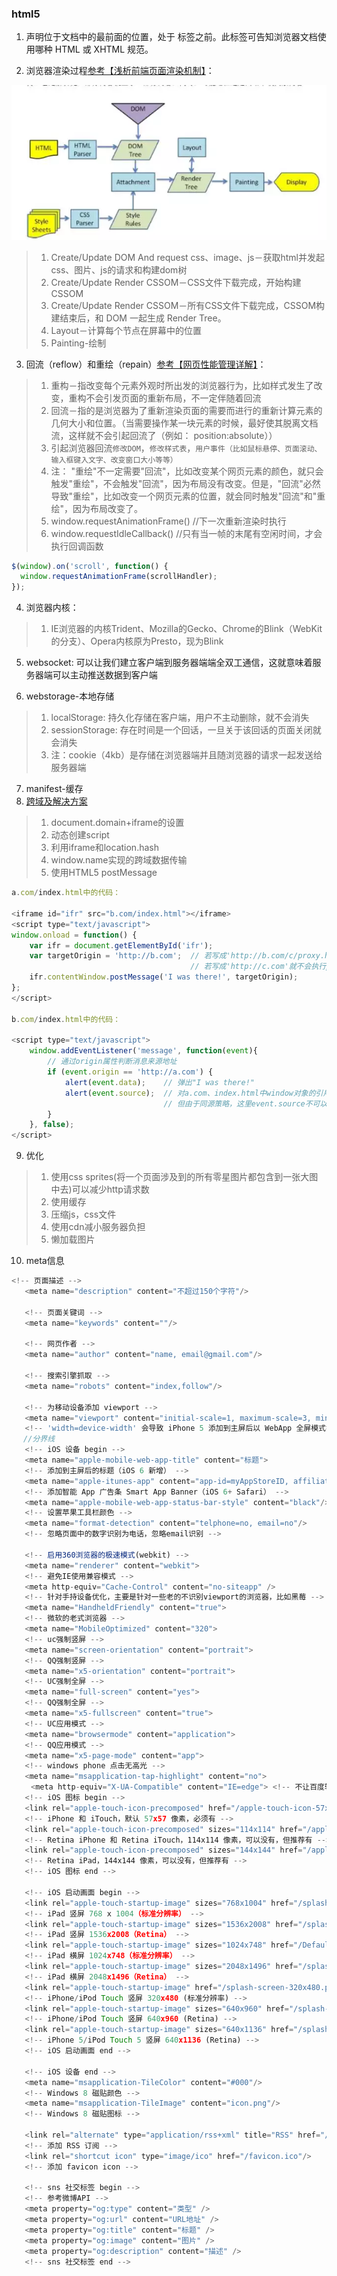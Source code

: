 ### html5

1. <!DOCTYPE> 声明位于文档中的最前面的位置，处于 <html> 标签之前。此标签可告知浏览器文档使用哪种 HTML 或 XHTML 规范。

2. 浏览器渲染过程[参考【浅析前端页面渲染机制】](https://mp.weixin.qq.com/s/1kQ-cyQmLfLcYiLiJ_ViwA)：

![](./dom.png)
> 1. Create/Update DOM And request css、image、js－获取html并发起css、图片、js的请求和构建dom树
> 2. Create/Update Render CSSOM－CSS文件下载完成，开始构建CSSOM
> 3. Create/Update Render CSSOM－所有CSS文件下载完成，CSSOM构建结束后，和 DOM 一起生成 Render Tree。
> 4. Layout－计算每个节点在屏幕中的位置
> 5. Painting-绘制

3. 回流（reflow）和重绘（repain）[参考【网页性能管理详解】](https://mp.weixin.qq.com/s/tZHd987KRQKjoDLfFSEYEQ)：
> 1. 重构－指改变每个元素外观时所出发的浏览器行为，比如样式发生了改变，重构不会引发页面的重新布局，不一定伴随着回流
> 2. 回流－指的是浏览器为了重新渲染页面的需要而进行的重新计算元素的几何大小和位置。（当需要操作某一块元素的时候，最好使其脱离文档流，这样就不会引起回流了（例如： position:absolute））
> 1. 引起浏览器回流`修改DOM`，`修改样式表`，`用户事件（比如鼠标悬停、页面滚动、输入框键入文字、改变窗口大小等等）`
> 2. 注： "重绘"不一定需要"回流"，比如改变某个网页元素的颜色，就只会触发"重绘"，不会触发"回流"，因为布局没有改变。但是，"回流"必然导致"重绘"，比如改变一个网页元素的位置，就会同时触发"回流"和"重绘"，因为布局改变了。
> 3. window.requestAnimationFrame()  //下一次重新渲染时执行
> 4. window.requestIdleCallback()    //只有当一帧的末尾有空闲时间，才会执行回调函数
```javascript
$(window).on('scroll', function() {
  window.requestAnimationFrame(scrollHandler);
});
```

4. 浏览器内核：
> 1. IE浏览器的内核Trident、Mozilla的Gecko、Chrome的Blink（WebKit的分支）、Opera内核原为Presto，现为Blink

5. websocket: 可以让我们建立客户端到服务器端端全双工通信，这就意味着服务器端可以主动推送数据到客户端

6. webstorage-本地存储
> 1. localStorage:	持久化存储在客户端，用户不主动删除，就不会消失
> 2. sessionStorage:		存在时间是一个回话，一旦关于该回话的页面关闭就会消失
> 3. 注：cookie（4kb）是存储在浏览器端并且随浏览器的请求一起发送给服务器端

7. manifest-缓存
8. [跨域及解决方案](./cross.md)
> 1. document.domain+iframe的设置
> 2. 动态创建script
> 3. 利用iframe和location.hash
> 4. window.name实现的跨域数据传输
> 5. 使用HTML5 postMessage

```javascript
a.com/index.html中的代码：

<iframe id="ifr" src="b.com/index.html"></iframe>
<script type="text/javascript">
window.onload = function() {
    var ifr = document.getElementById('ifr');
    var targetOrigin = 'http://b.com';  // 若写成'http://b.com/c/proxy.html'效果一样
                                        // 若写成'http://c.com'就不会执行postMessage了
    ifr.contentWindow.postMessage('I was there!', targetOrigin);
};
</script>

b.com/index.html中的代码：

<script type="text/javascript">
    window.addEventListener('message', function(event){
        // 通过origin属性判断消息来源地址
        if (event.origin == 'http://a.com') {
            alert(event.data);    // 弹出"I was there!"
            alert(event.source);  // 对a.com、index.html中window对象的引用
                                  // 但由于同源策略，这里event.source不可以访问window对象
        }
    }, false);
</script>

```

9. 优化
> 1. 使用css sprites(将一个页面涉及到的所有零星图片都包含到一张大图中去)可以减少http请求数
> 2. 使用缓存
> 3. 压缩js，css文件
> 4. 使用cdn减小服务器负担
> 5. 懒加载图片

10. meta信息
```javascript
<!-- 页面描述 -->
   <meta name="description" content="不超过150个字符"/>

   <!-- 页面关键词 -->
   <meta name="keywords" content=""/>

   <!-- 网页作者 -->
   <meta name="author" content="name, email@gmail.com"/>

   <!-- 搜索引擎抓取 -->
   <meta name="robots" content="index,follow"/>

   <!-- 为移动设备添加 viewport -->
   <meta name="viewport" content="initial-scale=1, maximum-scale=3, minimum-scale=1, user-scalable=no">
   <!-- 'width=device-width' 会导致 iPhone 5 添加到主屏后以 WebApp 全屏模式打开页面时出现黑边 -->
　 //分界线
   <!-- iOS 设备 begin -->
   <meta name="apple-mobile-web-app-title" content="标题">
   <!-- 添加到主屏后的标题（iOS 6 新增） -->    
   <meta name="apple-itunes-app" content="app-id=myAppStoreID, affiliate-data=myAffiliateData, app-argument=myURL">
   <!-- 添加智能 App 广告条 Smart App Banner（iOS 6+ Safari） -->
   <meta name="apple-mobile-web-app-status-bar-style" content="black"/>
   <!-- 设置苹果工具栏颜色 -->
   <meta name="format-detection" content="telphone=no, email=no"/>
   <!-- 忽略页面中的数字识别为电话，忽略email识别 -->

   <!-- 启用360浏览器的极速模式(webkit) -->
   <meta name="renderer" content="webkit">
   <!-- 避免IE使用兼容模式 -->   
   <meta http-equiv="Cache-Control" content="no-siteapp" />
   <!-- 针对手持设备优化，主要是针对一些老的不识别viewport的浏览器，比如黑莓 -->
   <meta name="HandheldFriendly" content="true">
   <!-- 微软的老式浏览器 -->
   <meta name="MobileOptimized" content="320">
   <!-- uc强制竖屏 -->
   <meta name="screen-orientation" content="portrait">
   <!-- QQ强制竖屏 -->
   <meta name="x5-orientation" content="portrait">
   <!-- UC强制全屏 -->
   <meta name="full-screen" content="yes">
   <!-- QQ强制全屏 -->
   <meta name="x5-fullscreen" content="true">
   <!-- UC应用模式 -->
   <meta name="browsermode" content="application">
   <!-- QQ应用模式 -->
   <meta name="x5-page-mode" content="app">
   <!-- windows phone 点击无高光 -->
   <meta name="msapplication-tap-highlight" content="no">
　　 <meta http-equiv="X-UA-Compatible" content="IE=edge"> <!-- 不让百度转码 // 通过百度手机打开网页时，百度可能会对你的网页进行转码，往你页面贴上它的广告-->
   <!-- iOS 图标 begin -->
   <link rel="apple-touch-icon-precomposed" href="/apple-touch-icon-57x57-precomposed.png"/>
   <!-- iPhone 和 iTouch，默认 57x57 像素，必须有 -->
   <link rel="apple-touch-icon-precomposed" sizes="114x114" href="/apple-touch-icon-114x114-precomposed.png"/>
   <!-- Retina iPhone 和 Retina iTouch，114x114 像素，可以没有，但推荐有 -->
   <link rel="apple-touch-icon-precomposed" sizes="144x144" href="/apple-touch-icon-144x144-precomposed.png"/>
   <!-- Retina iPad，144x144 像素，可以没有，但推荐有 -->
   <!-- iOS 图标 end -->

   <!-- iOS 启动画面 begin -->
   <link rel="apple-touch-startup-image" sizes="768x1004" href="/splash-screen-768x1004.png"/>
   <!-- iPad 竖屏 768 x 1004（标准分辨率） -->
   <link rel="apple-touch-startup-image" sizes="1536x2008" href="/splash-screen-1536x2008.png"/>
   <!-- iPad 竖屏 1536x2008（Retina） -->
   <link rel="apple-touch-startup-image" sizes="1024x748" href="/Default-Portrait-1024x748.png"/>
   <!-- iPad 横屏 1024x748（标准分辨率） -->
   <link rel="apple-touch-startup-image" sizes="2048x1496" href="/splash-screen-2048x1496.png"/>
   <!-- iPad 横屏 2048x1496（Retina） -->
   <link rel="apple-touch-startup-image" href="/splash-screen-320x480.png"/>
   <!-- iPhone/iPod Touch 竖屏 320x480 (标准分辨率) -->
   <link rel="apple-touch-startup-image" sizes="640x960" href="/splash-screen-640x960.png"/>
   <!-- iPhone/iPod Touch 竖屏 640x960 (Retina) -->
   <link rel="apple-touch-startup-image" sizes="640x1136" href="/splash-screen-640x1136.png"/>
   <!-- iPhone 5/iPod Touch 5 竖屏 640x1136 (Retina) -->
   <!-- iOS 启动画面 end -->

   <!-- iOS 设备 end -->
   <meta name="msapplication-TileColor" content="#000"/>
   <!-- Windows 8 磁贴颜色 -->
   <meta name="msapplication-TileImage" content="icon.png"/>
   <!-- Windows 8 磁贴图标 -->

   <link rel="alternate" type="application/rss+xml" title="RSS" href="/rss.xml"/>
   <!-- 添加 RSS 订阅 -->
   <link rel="shortcut icon" type="image/ico" href="/favicon.ico"/>
   <!-- 添加 favicon icon -->

   <!-- sns 社交标签 begin -->
   <!-- 参考微博API -->
   <meta property="og:type" content="类型" />
   <meta property="og:url" content="URL地址" />
   <meta property="og:title" content="标题" />
   <meta property="og:image" content="图片" />
   <meta property="og:description" content="描述" />
   <!-- sns 社交标签 end -->

```

